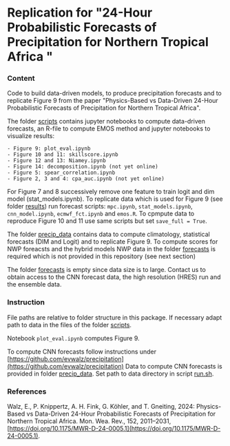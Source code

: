 # Replication for "24-Hour Probabilistic Forecasts of Precipitation for Northern Tropical Africa "

### Content 
Code to build data-driven models, to produce precipitation forecasts and to replicate Figure 9 from the paper "Physics-Based vs Data-Driven 24-Hour Probabilistic Forecasts of Precipitation for Northern Tropical Africa".


The folder [scripts](./scripts/) contains jupyter notebooks to compute data-driven forecasts, an R-file to compute EMOS method and jupyter notebooks to visualize results:

    - Figure 9: plot_eval.ipynb
    - Figure 10 and 11: skillscore.ipynb
    - Figure 12 and 13: Niamey.ipynb
    - Figure 14: decomposition.ipynb (not yet online)
    - Figure 5: spear_correlation.ipynb
    - Figure 2, 3 and 4: cpa_auc.ipynb (not yet online)

For Figure 7 and 8 successively remove one feature to train logit and dim model (stat_models.ipynb). To replicate data which is used for Figure 9 (see folder [results](./precip_data/results/)) run forecast scripts: `mpc.ipynb`, `stat_models.ipynb`, `cnn_model.ipynb`, `ecmwf_fct.ipynb` and `emos.R`. To cpmpute data to reproduce Figure 10 and 11 use same scripts but set `save_full = True`.

The folder [precip_data](./precip_data/) contains data to compute climatology, statistical forecasts (DIM and Logit) and to replicate Figure 9. To compute scores for NWP foreacsts and the hybrid models NWP data in the folder [forecasts](./precip_data/forecasts) is required which is not provided in this repository (see next section)

The folder [forecasts](./precip_data/forecasts) is empty since data size is to large. Contact us to obtain access to the CNN forecast data, the high resolution (HRES) run and the ensemble data.

### Instruction

File paths are relative to folder structure in this package. If necessary adapt path to data in the files of the folder [scripts](./scripts/). 

Notebook `plot_eval.ipynb` computes Figure 9.

To compute CNN forecasts follow instructions under [https://github.com/evwalz/precipitation](https://github.com/evwalz/precipitation)
Data to compute CNN forecasts is provided in folder [precip_data](./precip_data/). Set path to data directory in script [run.sh](https://github.com/evwalz/precipitation/tree/main/run).

### References
Walz, E., P. Knippertz, A. H. Fink, G. Köhler, and T. Gneiting, 2024: Physics-Based vs Data-Driven 24-Hour Probabilistic Forecasts of Precipitation for Northern Tropical Africa. Mon. Wea. Rev., 152, 2011–2031, [https://doi.org/10.1175/MWR-D-24-0005.1](https://doi.org/10.1175/MWR-D-24-0005.1). 

